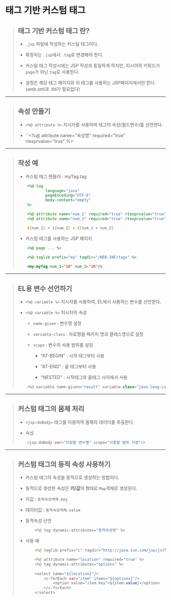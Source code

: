# 태그 기반 커스텀 태그

>	## 태그 기반 커스텀 태그 란?
>
>	* ``.jsp`` 파일에 작성하는 커스텀 태그이다.
>
>	* 확장자는 ``.jsp``에서 ``.tag``로 변경해야 한다.
>
>	* 커스텀 태그 작성시에는 JSP 작성과 동일하게 하지만, 지시어의 키워드가 ``page``가 아닌 ``tag``로 사용한다.
>
>	* 설정은 해당 태그 페이지와 이 태그를 사용하는 JSP페이지에서만 한다. (web.xml과 .tld가 필요없다)

---

>	## 속성 만들기
>
>	* ``<%@ attribute %>`` 지시자를 사용하여 태그의 속성(필드변수)를 선언한다.
>
>	* ``<%@ attribute name="속성명" required="true" rtexprvalue="true" %>

---

>	## 작성 예
>
>	* 커스텀 태그 헨들러 : myTag.tag
>
>	```jsp
>		<%@ tag
>				language="java"
>				pageEncoding="UTF-8"
>				body-content="empty"
>		%>
>
>		<%@ attribute name="num_1" required="true" rtexprvalue="true" %>
>		<%@ attribute name="num_2" required="true" rtexprvalue="true" %>
>
>		${num_1} + ${num_2} = ${num_1 + num_2}
>	```
>
>	* 커스텀 태그를 사용하는 JSP 페이지
>
>	```jsp
>		<%@ page ... %>
>
>		<%@ taglib prefix="my" tagdir="/WEB-INF/tags" %>
>		
>		<my:myTag num_1="10" num_2="20"/>
>	```

---

>	## EL용 변수 선언하기
>
>	* ``<%@ variable %>`` 지시자를 사용하여, EL에서 사용하는 변수를 선언한다.
>
>	* ``<%@ variable %>`` 지시자의 속성
>
>		* ``name-given`` : 변수명 설정
>
>		* ``variable-class`` : 자료형을 페키지 명과 클래스명으로 설정
>
>		* ``scope`` : 변수의 사용 범위를 설정
>
>			* "AT-BEGIN" : 시작 태그부터 사용
>
>			* "AT-END" : 끝 태그부터 사용
>
>			* "NESTED" : 시작태그와 끝태그 사이에서 사용
>
>	```java
>		<%@ variable name-given="result" variable-class="java.lang.Long" scope="AT_END" %>
>	```

---

>	## 커스텀 태그의 몸체 처리
>
>	* ``<jsp:doBody>`` 태그를 이용하여 몸체의 데이터를 추출한다.
>
>	* 속성
>
>	```java
>		<jsp:doBody var="저장할 변수명" scope="사용할 범위 지정"/>
>	```

---

>	## 커스텀 태그의 동적 속성 사용하기
>
>	* 커스텀 태그의 속성을 동적으로 생성하는 방법이다.
>
>	* 동적으로 생성한 속성은 **키/값**의 형태로 ``Map``객체로 생성된다.
>
>	* 키값 : ``동적속성객체.key``
>
>	* 데이터값 : ``동적속성객체.value``
>
>	* 동적속성 선언
>
>		```java
>			<%@ tag dynamic-attributes="동적속성명" %>
>		```
>
>	* 사용 예
>
>		```java
>			<%@ taglib prefix="c" tagdir="http://java.sun.com/jsp/jstl/core" %>
>
>			<%@ attribute name="location" required="true" %>
>			<%@ tag dynamic-attributes="options" %>
>			
>			<select name="${location}"/>
>				<c:forEach var="item" items="${options}"/>
>					<option value="item.key">${item.value}</option>
>				</c:forEach>
>			</select>
>		```